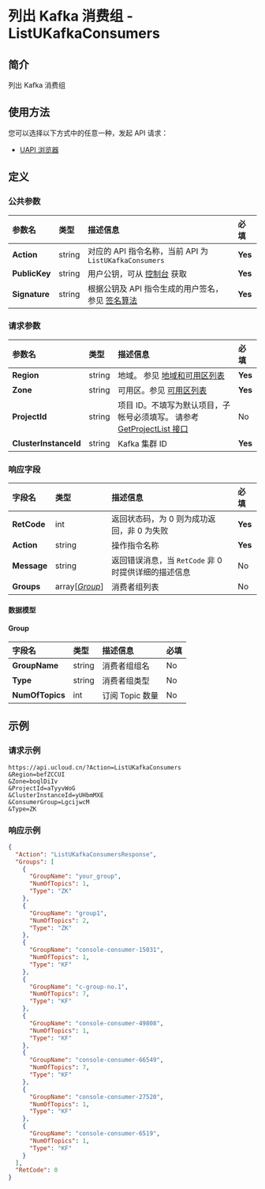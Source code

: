 # 列出 Kafka 消费组 - ListUKafkaConsumers

## 简介

列出 Kafka 消费组






## 使用方法

您可以选择以下方式中的任意一种，发起 API 请求：
- [UAPI 浏览器](https://console.ucloud.cn/uapi/detail?id=ListUKafkaConsumers)


## 定义

### 公共参数

| 参数名 | 类型 | 描述信息 | 必填 |
|:---|:---|:---|:---|
| **Action**     | string  | 对应的 API 指令名称，当前 API 为 `ListUKafkaConsumers`                        | **Yes** |
| **PublicKey**  | string  | 用户公钥，可从 [控制台](https://console.ucloud.cn/uapi/apikey) 获取                                             | **Yes** |
| **Signature**  | string  | 根据公钥及 API 指令生成的用户签名，参见 [签名算法](api/summary/signature.md)  | **Yes** |

### 请求参数

| 参数名 | 类型 | 描述信息 | 必填 |
|:---|:---|:---|:---|
| **Region** | string | 地域。 参见 [地域和可用区列表](api/summary/regionlist) |**Yes**|
| **Zone** | string | 可用区。参见 [可用区列表](api/summary/regionlist) |**Yes**|
| **ProjectId** | string | 项目 ID。不填写为默认项目，子帐号必须填写。 请参考 [GetProjectList 接口](api/summary/get_project_list) |No|
| **ClusterInstanceId** | string | Kafka 集群 ID |**Yes**|

### 响应字段

| 字段名 | 类型 | 描述信息 | 必填 |
|:---|:---|:---|:---|
| **RetCode** | int | 返回状态码，为 0 则为成功返回，非 0 为失败 |**Yes**|
| **Action** | string | 操作指令名称 |**Yes**|
| **Message** | string | 返回错误消息，当 `RetCode` 非 0 时提供详细的描述信息 |No|
| **Groups** | array[[*Group*](#Group)] | 消费者组列表 |No|

#### 数据模型


#### Group

| 字段名 | 类型 | 描述信息 | 必填 |
|:---|:---|:---|:---|
| **GroupName** | string | 消费者组组名 |No|
| **Type** | string | 消费者组类型 |No|
| **NumOfTopics** | int | 订阅 Topic 数量 |No|

## 示例

### 请求示例
    
```
https://api.ucloud.cn/?Action=ListUKafkaConsumers
&Region=befZCCUI
&Zone=boqlDiIv
&ProjectId=aTyyvWoG
&ClusterInstanceId=yUHbmMXE
&ConsumerGroup=LgcijwcM
&Type=ZK
```

### 响应示例
    
```json
{
  "Action": "ListUKafkaConsumersResponse",
  "Groups": [
    {
      "GroupName": "your_group",
      "NumOfTopics": 1,
      "Type": "ZK"
    },
    {
      "GroupName": "group1",
      "NumOfTopics": 2,
      "Type": "ZK"
    },
    {
      "GroupName": "console-consumer-15031",
      "NumOfTopics": 1,
      "Type": "KF"
    },
    {
      "GroupName": "c-group-no.1",
      "NumOfTopics": 7,
      "Type": "KF"
    },
    {
      "GroupName": "console-consumer-49808",
      "NumOfTopics": 1,
      "Type": "KF"
    },
    {
      "GroupName": "console-consumer-66549",
      "NumOfTopics": 7,
      "Type": "KF"
    },
    {
      "GroupName": "console-consumer-27520",
      "NumOfTopics": 1,
      "Type": "KF"
    },
    {
      "GroupName": "console-consumer-6519",
      "NumOfTopics": 1,
      "Type": "KF"
    }
  ],
  "RetCode": 0
}
```





